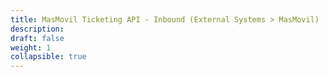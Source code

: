 ```yaml
---
title: MasMovil Ticketing API - Inbound (External Systems > MasMovil)
description: 
draft: false
weight: 1
collapsible: true
---
```

